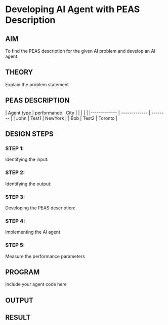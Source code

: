 # Developing AI Agent with PEAS Description

## AIM

To find the PEAS description for the given AI problem and develop an AI agent.

## THEORY
Explain the problem statement

## PEAS DESCRIPTION
| Agent type    | performance   | City     |
|               |               |          |
|-------------  | ------------- | -------- |
| John          | Test1         | NewYork  |
| Bob           | Test2         | Toronto  |

## DESIGN STEPS
### STEP 1:
Identifying the input:

### STEP 2:
Identifying the output:

### STEP 3:
Developing the PEAS description:
### STEP 4:
Implementing the AI agent

### STEP 5:
Measure the performance parameters

## PROGRAM
Include your agent code here

## OUTPUT


## RESULT

